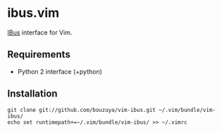 ibus.vim
==========

[IBus][ibus] interface for Vim.

Requirements
----------

* Python 2 interface (+python)

Installation
----------

    git clone git://github.com/bouzuya/vim-ibus.git ~/.vim/bundle/vim-ibus/
    echo set runtimepath+=~/.vim/bundle/vim-ibus/ >> ~/.vimrc

[ibus]: http://code.google.com/p/ibus/

